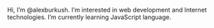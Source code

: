 Hi, I’m @alexburkush.
I’m interested in web development and Internet technologies. 
I’m currently learning JavaScript language.
